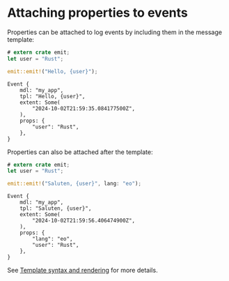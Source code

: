 # Attaching properties to events

Properties can be attached to log events by including them in the message template:

```rust
# extern crate emit;
let user = "Rust";

emit::emit!("Hello, {user}");
```

```text
Event {
    mdl: "my_app",
    tpl: "Hello, {user}",
    extent: Some(
        "2024-10-02T21:59:35.084177500Z",
    ),
    props: {
        "user": "Rust",
    },
}
```

Properties can also be attached after the template:

```rust
# extern crate emit;
let user = "Rust";

emit::emit!("Saluten, {user}", lang: "eo");
```

```text
Event {
    mdl: "my_app",
    tpl: "Saluten, {user}",
    extent: Some(
        "2024-10-02T21:59:56.406474900Z",
    ),
    props: {
        "lang": "eo",
        "user": "Rust",
    },
}
```

See [Template syntax and rendering](../../reference/templates.md) for more details.
